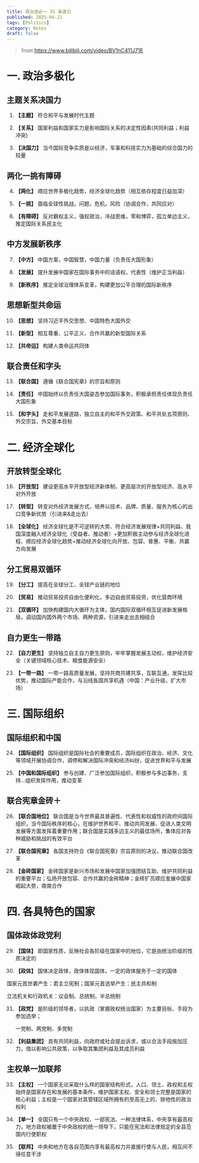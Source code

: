 ```yaml
---
title: 政治选必一 35 条速记
published: 2025-04-21
tags: [Politics]
category: Notes
draft: false
---
```


> from https://www.bilibili.com/video/BV1nC411J71E

# 一. 政治多极化

## 主题关系决国力

1. **【主题】** 符合和平与发展时代主题

2. **【关系】** 国家利益和国家实力是影响国际关系的决定性因素(共同利益；利益冲突)

3. **【决国力】** 当今国际竞争实质是以经济，军事和科技实力为基础的综合国力的较量

## 两化一挑有障碍

4. **【两化】** 顺应世界多极化趋势，经济全球化趋势（相互依存程度日益加深）

5. **【一挑】** 面临全球性挑战，问题，危机，风险（协调合作，共同应对）

6. **【有障碍】** 反对霸权主义，强权政治，冷战思维，零和博弈，孤立单边主义，推定国际关系民主化

## 中方发展新秩序

7. **【中方】** 中国方案，中国智慧，中国力量（负责任大国形象）

8. **【发展】** 提升发展中国家在国际事务中的话语权，代表性（维护正当利益）

9. **【新秩序】** 推定全球治理体系变革，构建更加公平合理的国际新秩序

## 思想新型共命运

10. **【思想】** 坚持习近平外交思想、中国特色大国外交

11. **【新型】** 相互尊重、公平正义、合作共赢的新型国际关系

12. **【共命运】** 构建人类命运共同体

## 联合责任和字头

13. **【联合国】** 遵循《联合国宪章》的宗旨和原则

14. **【责任】** 中国始终以负责任大国姿态参加国际事务，积极承担责任体现负责任大国形象

15. **【和字头】** 走和平发展道路，独立自主的和平外交政策、和平共处五项原则、外交宗旨、外交基本目标

 

# 二. 经济全球化

## 开放转型全球化

16. **【开放型】** 建设更高水平开放型经济新体制、更高层次的开放型经济、高水平对外开放

17. **【转型】** 转变对外经济发展方式，培养以技术、品牌、质量、服务为核心的出口竞争新优势（引进来&走出去）

18. **【全球化】** 经济全球化是不可逆转的大势、符合经济发展规律+共同利益、我国深度融入经济全球化（受益者、推动者）+更加积极主动参与经济全球化进程、顺应经济全球化趋势+推动经济全球化向开放、包容、普惠、平衡、共赢方向发展

## 分工贸易双循环

19. **【分工】** 提高在全球分工、全球产业链的地位

20. **【贸易】** 推动贸易投资自由化便利化，多边自由贸易投资，优化营商环境

21. **【双循环】** 加快构建国内大循环为主体，国内国际双循环相互促进新发展格局，调动国内国外两个市场、两种资源，引进来走出去相结合

## 自力更生一带路

22. **【自力更生】** 坚持独立自主自力更生原则，牢牢掌握发展主动权，维护经济安全（关键领域核心技术、粮食能源安全）

23. **【一带一路】** 一带一路高质量发展，坚持共商共建共享，互联互通，发挥比较优势，推动国际产能合作，与沿线各国共享机遇（中国：产业升级，扩大市场）

# 三. 国际组织

## 国际组织和中国

24. **【国际组织】** 国际组织是国际社会的重要成员，国际组织在政治、经济、文化等领域开展协调合作，调停和解决国际冲突和经济纠纷，促进世界和平与发展

25. **【中国和国际组织】** 参与创建、广泛参加国际组织，积极参与多边事务，支持…组织发挥作用，推动变革

## 联合宪章金砖＋

26. **【联合国地位】** 联合国是当今世界最具普遍性、代表性和权威性的政府间国际组织，当今国际秩序的核心，在维护世界和平、推动共同发展、促进人类文明发展等方面发挥着重要作用；联合国是实践多边主义的最佳场所，集体应对各种威胁和挑战的有效平台

27. **【联合国宪章】** 各国支持符合《联合国宪章》宗旨原则的决议，推动联合国改革

28. **【金砖国家】** 金砖国家是新兴市场和发展中国家加强团结互助、维护共同利益的重要平台；弘扬开放包容、合作共赢的金砖精神；金砖扩员顺应发展中国家崛起大势，南南合作

 

# 四. 各具特色的国家

## 国体政体政党利

29. **【国体】** 即国家性质，反映社会各阶级在国家中的地位，它是由统治阶级的性质决定的

30. **【政体】** 国体决定政体，政体体现国体，一定的政体服务于一定的国体

国家元首世袭产生：君主立宪制；国家元首选举产生：民主共和制

立法机关和行政机关：议会制、总统制，半总统制

31. **【政党】** 是阶级的领导者，以执政（掌握政权统治国家）为主要目标、手段为参加选举；

    一党制、两党制、多党制

32. **【利益集团】** 具有共同利益，向政府或社会提出诉求，或以合法手段施加压力，借以影响公共政策，以争取其集团利益及其成员利益

## 主权单一加联邦

33. **【主权】** 一个国家无论采取什么样的国家结构形式，人口、领土、政权和主权始终是国家存在和发展的基本条件，维护国家主权、安全和领土完整是国家的核心利益；主权是一个国家对其管辖区域所拥有的至高无上的、排他性的政治权利

34. **【单一】** 全国只有一个中央政权、一部宪法、一种法律体系，中央享有最高权力，地方政权被置于中央政权的统一领导下，只能在宪法和法律规定的全县范围内行使职权

35. **【联邦】** 中央和地方在各自范围内享有最高权力并直接行使与人民，相互间不得任意干涉